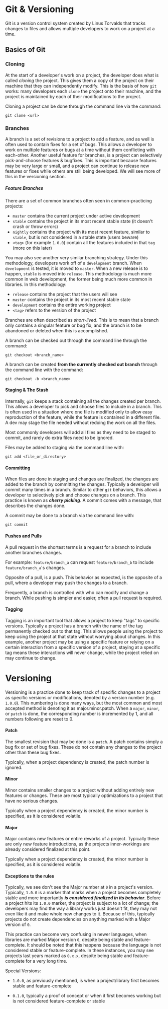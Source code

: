 # Git & Versioning

Git is a version control system created by Linus Torvalds that tracks changes to files and allows multiple developers to work on a project at a time.

## Basics of Git

### Cloning

At the start of a developer's work on a project, the developer does what is called *cloning* the project. This gives them a copy of the project on their machine that they can independently modify. This is the basis of how `git` works: many developers each `clone` the project onto their machine, and the project is maintained by each of their modifications to the project.

Cloning a project can be done through the command line via the command:
```
git clone <url>
```

### Branches

A branch is a set of revisions to a project to add a feature, and as well is often used to contain fixes for a set of bugs. This allows a developer to work on multiple features or bugs at a time without them conflicting with each-other. Another useful feature for branches, is a project can selectively pick-and-choose features & bugfixes. This is important because features may be very large or small, and a project can continue to release new features or fixes while others are still being developed. We will see more of this in the versioning section.

##### Feature Branches

There are a set of common branches often seen in common-practicing projects:

* `master` contains the current project under active development
* `stable` contains the project in its most recent stable state (it doesn't crash or throw errors)
* `nightly` contains the project with its most recent feature, similar to `stable`, but is not considered in a stable state (users beware)
* `<tag>` (for example `1.0.0`) contain all the features included in that `tag` (more on this later)

You may also see another very similar branching strategy. Under this methodology, developers work off of a `development` branch. When `development` is tested, it is moved to `master`. When a new release is to happen, `stable` is moved into `release`. This methodology is much more common in web development, the former being much more common in libraries. In this methodology:

* `release` contains the project that the users will see
* `master` contains the project in its most recent stable state
* `development` contains the entire working project
* `<tag>` refers to the version of the project

Branches are often described as *short-lived*. This is to mean that a branch only contains a singular feature or bug fix, and the branch is to be abandoned or deleted when this is accomplished.

A branch can be checked out through the command line through the command:
```
git checkout <branch_name>
```

A branch can be created **from the currently checked out branch** through the command line with the command:
```
git checkout -b <branch_name>
```

#### Staging & The Stash

Internally, `git` keeps a stack containing all the changes created per branch. This allows a developer to pick and choose files to include in a branch. This is often used in a situation where one file is modified only to allow easy reproduction of the feature, while the feature is contained in a different file. A dev may stage the file needed without redoing the work on all the files.

Most commonly developers will add all files as they need to be staged to commit, and rarely do extra files need to be ignored.

Files may be added to staging via the command line with:
```
git add <file_or_directory>
```

#### Committing

When files are done in staging and changes are finalized, the changes are added to the branch by committing the changes. Typically a developer will commit many times in a branch. Similar to other `git` behaviors, this allows a developer to selectively pick and choose changes on a branch. This practice is known as ***cherry picking***. A commit comes with a message, that describes the changes done.

A commit may be done to a branch via the command line with:
```
git commit
```

#### Pushes and Pulls

A pull request in the shortest terms is a request for a branch to include another branches changes.

For example: `feature/branch_a` can request `feature/branch_b` to include `feature/branch_a`'s changes.

Opposite of a pull, is a push. This behavior as expected, is the opposite of a pull, where a developer may push the changes to a branch.

Frequently, a branch is controlled with who can modify and change a branch. While pushing is simpler and easier, often a pull request is required.

#### Tagging

Tagging is an important tool that allows a project to keep "tags" to specific versions. Typically a project has a branch with the name of the tag permanently checked out to that tag. This allows people using the project to keep using the project at that state without worrying about changes. In this example, another project may be using a specific feature or relying on a certain interaction from a specific version of a project, staying at a specific tag means these interactions will never change, while the project relied on may continue to change.

# Versioning

Versioning is a practice done to keep track of specific changes to a project as specific versions or modifications, denoted by a version number (e.g. `1.0.0`). This numbering is done many ways, but the most common and most accepted method is denoting it as major.minor.patch. When a `major`, `minor`, or `patch` is done, the corresponding number is incremented by 1, and all numbers following are reset to 0.

#### Patch

The smallest revision that may be done is a `patch`. A patch contains simply a bug fix or set of bug fixes. These do not contain any changes to the project other than these bug fixes.

Typically, when a project dependency is created, the patch number is ignored.

#### Minor

Minor contains smaller changes to a project without adding entirely new features or changes. These are most typically optimizations to a project that have no serious changes.

Typically when a project dependency is created, the minor number is specified, as it is considered volatile.

#### Major

Major contains new features or entire reworks of a project. Typically these are only new feature introductions, as the projects inner-workings are already considered finalized at this point.

Typically when a project dependency is created, the minor number is specified, as it is considered volatile.

#### Exceptions to the rules

Typically, we see don't see the Major number at `0` in a project's version. Typically, `1.0.0` is a marker that marks when a project becomes completely stable and more importantly ***is considered finalized in its behavior***. Before a project hits its `1.0.0` marker, the project is subject to a lot of change; the developers may find the way a library works just doesn't fit, they may not even like it and make whole new changes to it. Because of this, typically projects do not create dependencies on anything marked with a Major version of `0`.

This practice can become very confusing in newer languages, when libraries are marked Major version `0`, despite being stable and feature-complete. It should be noted that this happens because the language is not considered stable or feature-complete. In these instances, you may see projects last years marked as `0.x.x`, despite being stable and feature-complete for a very long time.

Special Versions:

* `1.0.0`, as previously mentioned, is when a project/library first becomes stable and feature-complete

* `0.1.0`, typically a proof of concept or when it first becomes working but is not considered feature-complete or stable
